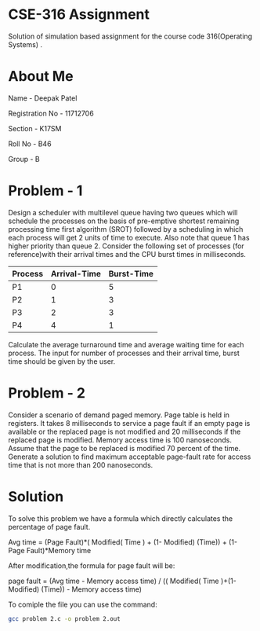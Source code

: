 # CSE-316 Assignment
Solution of simulation based assignment for the course code 316(Operating Systems) .
# About Me
Name - Deepak Patel

Registration No - 11712706

Section - K17SM

Roll No - B46

Group - B

# Problem - 1

Design a scheduler with multilevel queue having two queues which will schedule the processes on the basis of  pre-emptive shortest remaining processing time first algorithm (SROT) followed by a scheduling in which each process will get 2 units of time to execute. Also note that queue 1 has higher priority than queue 2.  Consider the following set of processes (for reference)with their arrival times and the CPU burst times in milliseconds.


Process |  Arrival-Time |   Burst-Time
--------|---------------|--------------
P1      |       0      	|       5
P2      |       1       |      	3
P3      |       2       |       3
P4      |       4       |       1

Calculate the average turnaround time and average waiting time for each process. The input for number of processes  and their arrival time, burst time should be given by the user.


# Problem - 2

Consider a scenario of demand paged memory. Page table is held in registers. It takes 8 milliseconds to service a page fault if an empty page is available or the replaced page is not modified and 20 milliseconds if the replaced page is modified. Memory access time is 100 nanoseconds. Assume that the page to be replaced is modified 70 percent of the time. Generate a solution to find maximum acceptable page-fault rate for access time that is not more than 200 nanoseconds.

# Solution

To solve this problem we have a formula which directly calculates the percentage of page fault.

Avg time = (Page Fault)*( Modified( Time ) + (1- Modified) (Time)) + (1- Page Fault)*Memory time

After modification,the formula for page fault will be:

page fault = (Avg time - Memory access time) / (( Modified( Time )+(1- Modified) (Time)) - Memory access time)

To comiple the file you can use the command:
```bash
gcc problem 2.c -o problem 2.out
```



